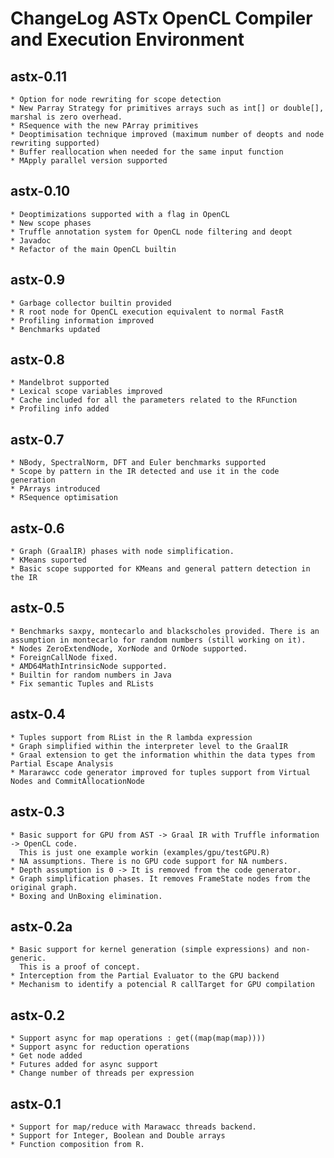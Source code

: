 # ChangeLog ASTx OpenCL Compiler and Execution Environment

## astx-0.11
	* Option for node rewriting for scope detection
	* New Parray Strategy for primitives arrays such as int[] or double[], marshal is zero overhead.
	* RSequence with the new PArray primitives
	* Deoptimisation technique improved (maximum number of deopts and node rewriting supported)	
	* Buffer reallocation when needed for the same input function
	* MApply parallel version supported 

## astx-0.10
	* Deoptimizations supported with a flag in OpenCL
	* New scope phases
	* Truffle annotation system for OpenCL node filtering and deopt
	* Javadoc
	* Refactor of the main OpenCL builtin

## astx-0.9
	* Garbage collector builtin provided
	* R root node for OpenCL execution equivalent to normal FastR
	* Profiling information improved
	* Benchmarks updated 

## astx-0.8 
	* Mandelbrot supported
	* Lexical scope variables improved
	* Cache included for all the parameters related to the RFunction
	* Profiling info added 

## astx-0.7
	* NBody, SpectralNorm, DFT and Euler benchmarks supported
	* Scope by pattern in the IR detected and use it in the code generation
	* PArrays introduced 
	* RSequence optimisation 

## astx-0.6
	* Graph (GraalIR) phases with node simplification.
	* KMeans suported
	* Basic scope supported for KMeans and general pattern detection in the IR

## astx-0.5 
	* Benchmarks saxpy, montecarlo and blackscholes provided. There is an assumption in montecarlo for random numbers (still working on it).
	* Nodes ZeroExtendNode, XorNode and OrNode supported.
	* ForeignCallNode fixed.
	* AMD64MathIntrinsicNode supported.
	* Builtin for random numbers in Java
	* Fix semantic Tuples and RLists

## astx-0.4 
	* Tuples support from RList in the R lambda expression
	* Graph simplified within the interpreter level to the GraalIR
	* Graal extension to get the information whithin the data types from Partial Escape Analysis
	* Mararawcc code generator improved for tuples support from Virtual Nodes and CommitAllocationNode

## astx-0.3
	* Basic support for GPU from AST -> Graal IR with Truffle information -> OpenCL code.
      This is just one example workin (examples/gpu/testGPU.R) 
	* NA assumptions. There is no GPU code support for NA numbers. 
	* Depth assumption is 0 -> It is removed from the code generator.
	* Graph simplification phases. It removes FrameState nodes from the original graph.
	* Boxing and UnBoxing elimination. 

## astx-0.2a
	* Basic support for kernel generation (simple expressions) and non-generic.
      This is a proof of concept.
	* Interception from the Partial Evaluator to the GPU backend
	* Mechanism to identify a potencial R callTarget for GPU compilation

## astx-0.2
	* Support async for map operations : get((map(map(map))))
	* Support async for reduction operations
	* Get node added
	* Futures added for async support
	* Change number of threads per expression

## astx-0.1
	* Support for map/reduce with Marawacc threads backend. 
	* Support for Integer, Boolean and Double arrays
	* Function composition from R.


